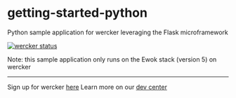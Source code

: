 getting-started-python
======================

Python sample application for wercker leveraging the Flask
microframework

[![wercker status](https://app.wercker.com/status/4b6aea75048d1339af1bd4d9a5611378/m "wercker status")](https://app.wercker.com/project/bykey/4b6aea75048d1339af1bd4d9a5611378)

Note: this sample application only runs on the Ewok stack (version 5) on wercker

---
Sign up for wercker [here](http://wercker.com)
Learn more on our [dev center](http://devcenter.wercker.com)
                      
